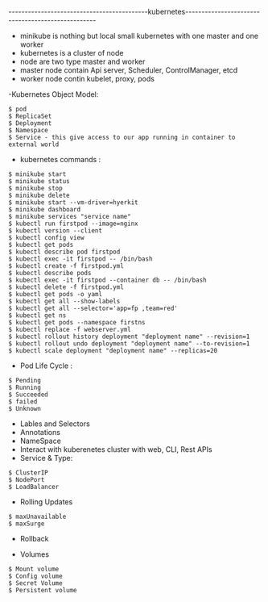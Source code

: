 -------------------------------------------kubernetes--------------------------------------------------

- minikube is nothing but local small kubernetes with one master and one worker
- kubernetes is a cluster of node
- node are two type master and worker
- master node contain Api server, Scheduler, ControlManager, etcd
- worker node contin kubelet, proxy, pods

-Kubernetes Object Model:
```
$ pod
$ ReplicaSet
$ Deployment
$ Namespace
$ Service - this give access to our app running in container to external world
```

- kubernetes commands :
```
$ minikube start
$ minikube status
$ minikube stop
$ minikube delete
$ minikube start --vm-driver=hyerkit
$ minikube dashboard
$ minikube services "service name"
$ kubectl run firstpod --image=nginx
$ kubectl version --client
$ kubectl config view
$ kubectl get pods
$ kubectl describe pod firstpod
$ kubectl exec -it firstpod -- /bin/bash
$ kubectl create -f firstpod.yml
$ kubectl describe pods
$ kubectl exec -it firstpod --container db -- /bin/bash
$ kubectl delete -f firstpod.yml
$ kubectl get pods -o yaml
$ kubectl get all --show-labels
$ kubectl get all --selector='app=fp ,team=red'
$ kubectl get ns
$ kubectl get pods --namespace firstns
$ kubectl replace -f webserver.yml
$ kubectl rollout history deployment "deployment name" --revision=1
$ kubectl rollout undo deployment "deployment name" --to-revision=1
$ kubectl scale deployment "deployment name" --replicas=20
```

- Pod Life Cycle :
```
$ Pending
$ Running
$ Succeeded
$ failed
$ Unknown
```
- Lables and Selectors
- Annotations
- NameSpace
- Interact with kuberenetes cluster with web, CLI, Rest APIs
- Service & Type:
```
$ ClusterIP
$ NodePort
$ LoadBalancer
```
- Rolling Updates
```
$ maxUnavailable
$ maxSurge
```
- Rollback

- Volumes
```
$ Mount volume
$ Config volume
$ Secret Volume
$ Persistent volume
```